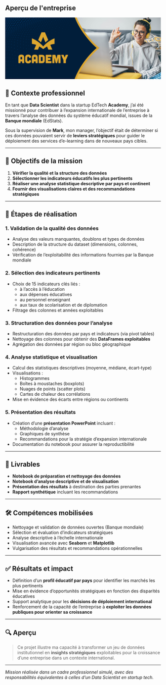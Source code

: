 ## Aperçu de l'entreprise

![Aperçu du site web](images/DS_projet_2.PNG)

## 📌 Contexte professionnel

En tant que **Data Scientist** dans la startup EdTech **Academy**, j’ai été missionné pour contribuer à l’expansion internationale de l’entreprise à travers l’analyse des données du système éducatif mondial, issues de la **Banque mondiale** (EdStats).

Sous la supervision de **Mark**, mon manager, l’objectif était de déterminer si ces données pouvaient servir de **leviers stratégiques** pour guider le déploiement des services d’e-learning dans de nouveaux pays cibles.

---

## 🎯 Objectifs de la mission

1. **Vérifier la qualité et la structure des données**
2. **Sélectionner les indicateurs éducatifs les plus pertinents**
3. **Réaliser une analyse statistique descriptive par pays et continent**
4. **Fournir des visualisations claires et des recommandations stratégiques**

---

## 🧩 Étapes de réalisation

### 1. Validation de la qualité des données

- Analyse des valeurs manquantes, doublons et types de données
- Description de la structure du dataset (dimensions, colonnes, cohérence)
- Vérification de l’exploitabilité des informations fournies par la Banque mondiale

### 2. Sélection des indicateurs pertinents

- Choix de 15 indicateurs clés liés :
  - à l’accès à l’éducation
  - aux dépenses éducatives
  - au personnel enseignant
  - aux taux de scolarisation et de diplomation
- Filtrage des colonnes et années exploitables

### 3. Structuration des données pour l’analyse

- Restructuration des données par pays et indicateurs (via pivot tables)
- Nettoyage des colonnes pour obtenir des **DataFrames exploitables**
- Agrégation des données par région ou bloc géographique

### 4. Analyse statistique et visualisation

- Calcul des statistiques descriptives (moyenne, médiane, écart-type)
- Visualisations :
  - Histogrammes
  - Boîtes à moustaches (boxplots)
  - Nuages de points (scatter plots)
  - Cartes de chaleur des corrélations
- Mise en évidence des écarts entre régions ou continents

### 5. Présentation des résultats

- Création d’une **présentation PowerPoint** incluant :
  - Méthodologie d’analyse
  - Graphiques de synthèse
  - Recommandations pour la stratégie d’expansion internationale
- Documentation du notebook pour assurer la reproductibilité

---

## 📂 Livrables

- **Notebook de préparation et nettoyage des données**
- **Notebook d’analyse descriptive et de visualisation**
- **Présentation des résultats** à destination des parties prenantes
- **Rapport synthétique** incluant les recommandations

---

## 🛠️ Compétences mobilisées

- Nettoyage et validation de données ouvertes (Banque mondiale)
- Sélection et évaluation d’indicateurs stratégiques
- Analyse descriptive à l’échelle internationale
- Visualisation avancée avec **Seaborn** et **Matplotlib**
- Vulgarisation des résultats et recommandations opérationnelles

---

## ✅ Résultats et impact

- Définition d’un **profil éducatif par pays** pour identifier les marchés les plus pertinents
- Mise en évidence d’opportunités stratégiques en fonction des disparités éducatives
- Support analytique pour les **décisions de déploiement international**
- Renforcement de la capacité de l’entreprise à **exploiter les données publiques pour orienter sa croissance**

---

## 🔍 Aperçu

> Ce projet illustre ma capacité à transformer un jeu de données institutionnel en **insights stratégiques** exploitables pour la croissance d’une entreprise dans un contexte international.

---

*Mission réalisée dans un cadre professionnel simulé, avec des responsabilités équivalentes à celles d’un Data Scientist en startup tech.*
